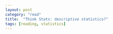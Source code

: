 ```yaml
---
layout: post
category: "read"
title:  "Think Stats: descriptive statistics?"
tags: [reading, statistics]
---
```

